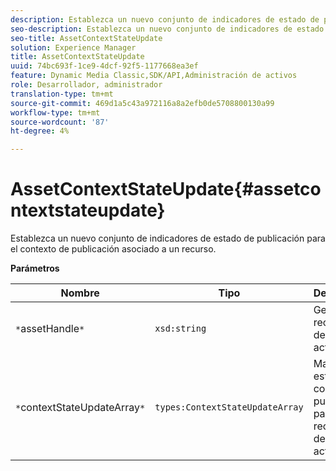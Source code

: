 ```yaml
---
description: Establezca un nuevo conjunto de indicadores de estado de publicación para el contexto de publicación asociado a un recurso.
seo-description: Establezca un nuevo conjunto de indicadores de estado de publicación para el contexto de publicación asociado a un recurso.
seo-title: AssetContextStateUpdate
solution: Experience Manager
title: AssetContextStateUpdate
uuid: 74bc693f-1ce9-4dcf-92f5-1177668ea3ef
feature: Dynamic Media Classic,SDK/API,Administración de activos
role: Desarrollador, administrador
translation-type: tm+mt
source-git-commit: 469d1a5c43a972116a8a2efb0de5708800130a99
workflow-type: tm+mt
source-wordcount: '87'
ht-degree: 4%

---
```



# AssetContextStateUpdate{#assetcontextstateupdate}

Establezca un nuevo conjunto de indicadores de estado de publicación para el contexto de publicación asociado a un recurso.

**Parámetros**

| Nombre | Tipo | Descripción |
|---|---|---|
| `*`assetHandle`*` | `xsd:string` | Gestione el recurso que desee actualizar. |
| `*`contextStateUpdateArray`*` | `types:ContextStateUpdateArray` | Matriz de estados de contacto de publicación para el recurso que desea actualizar. |

